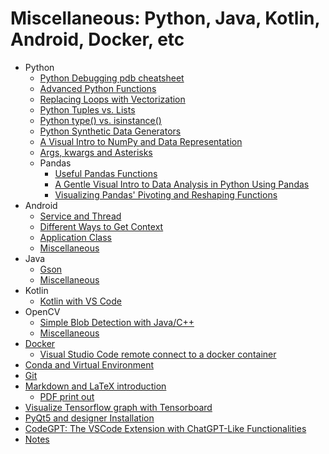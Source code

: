 # Miscellaneous: Python, Java, Kotlin, Android, Docker, etc

* Python
  * [Python Debugging pdb cheatsheet](./tools/fig/python-debugging-cheatsheet.png)
  * [Advanced Python Functions](./tools/advanced_python_functions.ipynb)
  * [Replacing Loops with Vectorization](./tools/python_vectorization.ipynb)
  * [Python Tuples vs. Lists](./tools/python_tuples_vs_lists.ipynb)
  * [Python type() vs. isinstance()](./tools/python_type_vs_isinstance.ipynb)  
  * [Python Synthetic Data Generators](./tools/python/synthetic_data.ipynb)
  * [A Visual Intro to NumPy and Data Representation](https://jalammar.github.io/visual-numpy/)
  * [Args, kwargs and Asterisks](./tools/python/args_kwargs_asterisks.ipynb)
  * Pandas
    * [Useful Pandas Functions](./tools/pandas.ipynb)
    * [A Gentle Visual Intro to Data Analysis in Python Using Pandas](https://jalammar.github.io/gentle-visual-intro-to-data-analysis-python-pandas/)
    * [Visualizing Pandas' Pivoting and Reshaping Functions](https://jalammar.github.io/visualizing-pandas-pivoting-and-reshaping/)
* Android
  * [Service and Thread](./tools/Android/service_and_thread.md)
  * [Different Ways to Get Context](./tools/Android/context.md)
  * [Application Class](./tools/Android/application.md)  
  * [Miscellaneous](./tools/Android/miscellaneous.md)
* Java
  * [Gson](./tools/Java/gson.md)
  * [Miscellaneous](./tools/Java/miscellaneous.md)
* Kotlin
  * [Kotlin with VS Code](./tools/Kotlin/IDE.md)
* OpenCV
  * [Simple Blob Detection with Java/C++](./tools/OpenCV/blob_detection.md)
  * [Miscellaneous](./tools/OpenCV/opencv.md)
* [Docker](./tools/docker.md)
  * [Visual Studio Code remote connect to a docker container](./tools/docker.md#visual-studio-code-remote-connect-to-a-docker-container)
* [Conda and Virtual Environment](./tools/venv.md)
* [Git](./tools/git.md)
* [Markdown and LaTeX introduction](https://ashki23.github.io/markdown-latex.html)
  * [PDF print out](./tools/Markdown%20and%20LaTeX%20introduction.pdf)
* [Visualize Tensorflow graph with Tensorboard](./tools/tensorboard.md)
* [PyQt5 and designer Installation](./tools/PyQt5.md)
* [CodeGPT: The VSCode Extension with ChatGPT-Like Functionalities](./tools/CodeGPT.md)
* [Notes](./tools/notes.md)
